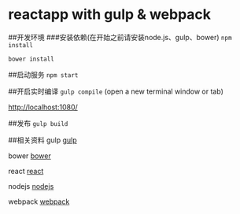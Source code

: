 # reactapp with gulp & webpack

##开发环境
###安装依赖(在开始之前请安装node.js、gulp、bower)
`npm install`

`bower install`

##启动服务
`npm start`

##开启实时编译
`gulp compile` (open a new terminal window or tab)

[http://localhost:1080/](http://localhost:1080/)

##发布
`gulp build`

##相关资料
gulp [gulp](http://gulpjs.com/)

bower [bower](http://bower.io/)

react [react](http://facebook.github.io/react/)

nodejs [nodejs](https://nodejs.org/en/)

webpack [webpack](https://webpack.github.io/)
